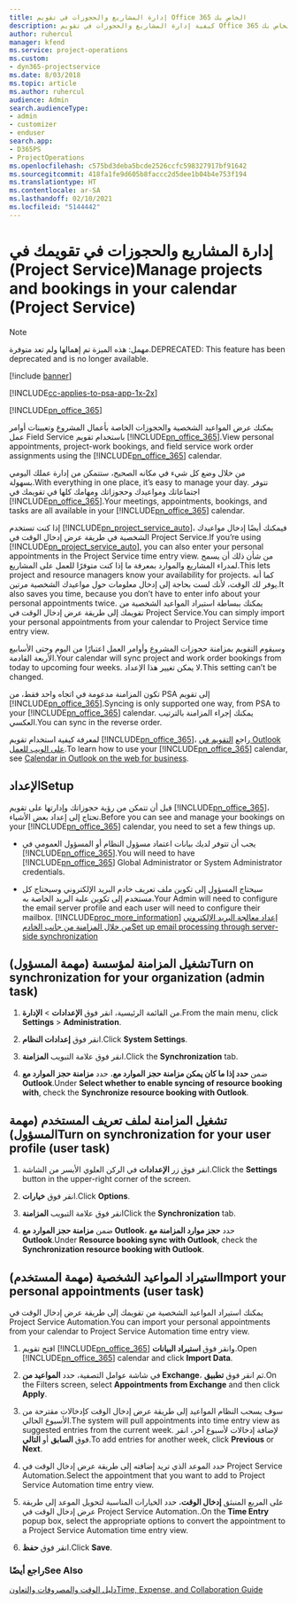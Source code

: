 ```yaml
---
title: إدارة المشاريع والحجوزات في تقويم Office 365 الخاص بك
description: كيفية إدارة المشاريع والحجوزات في تقويم Office 365 الخاص بك
author: ruhercul
manager: kfend
ms.service: project-operations
ms.custom:
- dyn365-projectservice
ms.date: 8/03/2018
ms.topic: article
ms.author: ruhercul
audience: Admin
search.audienceType:
- admin
- customizer
- enduser
search.app:
- D365PS
- ProjectOperations
ms.openlocfilehash: c575bd3deba5bcde2526ccfc598327917bf91642
ms.sourcegitcommit: 418fa1fe9d605b8faccc2d5dee1b04b4e753f194
ms.translationtype: HT
ms.contentlocale: ar-SA
ms.lasthandoff: 02/10/2021
ms.locfileid: "5144442"
---
```

# <a name="manage-projects-and-bookings-in-your-calendar-project-service"></a><span data-ttu-id="305b3-103">إدارة المشاريع والحجوزات في تقويمك في (Project Service)</span><span class="sxs-lookup"><span data-stu-id="305b3-103">Manage projects and bookings in your calendar (Project Service)</span></span>

> [!Note]
> <span data-ttu-id="305b3-104">مهمل: هذه الميزة تم إهمالها ولم تعد متوفرة.</span><span class="sxs-lookup"><span data-stu-id="305b3-104">DEPRECATED: This feature has been deprecated and is no longer available.</span></span>

[!include [banner](../includes/psa-now-project-operations.md)]

[!INCLUDE[cc-applies-to-psa-app-1x-2x](../includes/cc-applies-to-psa-app-1x-2x.md)]

[!INCLUDE[pn_office_365](../includes/pn-office-365.md)] 

<span data-ttu-id="305b3-105">يمكنك عرض المواعيد الشخصية والحجوزات الخاصة بأعمال المشروع وتعيينات أوامر عمل Field Service باستخدام تقويم [!INCLUDE[pn_office_365](../includes/pn-office-365.md)].</span><span class="sxs-lookup"><span data-stu-id="305b3-105">View personal appointments, project-work bookings, and field service work order assignments using the [!INCLUDE[pn_office_365](../includes/pn-office-365.md)] calendar.</span></span>  
  
 <span data-ttu-id="305b3-106">من خلال وضع كل شيء في مكانه الصحيح، ستتمكن من إدارة عملك اليومي بسهولة.</span><span class="sxs-lookup"><span data-stu-id="305b3-106">With everything in one place, it’s easy to manage your day.</span></span> <span data-ttu-id="305b3-107">تتوفر اجتماعاتك ومواعيدك وحجوزاتك ومهامك كلها في تقويمك في [!INCLUDE[pn_office_365](../includes/pn-office-365.md)].</span><span class="sxs-lookup"><span data-stu-id="305b3-107">Your meetings, appointments, bookings, and tasks are all available in your [!INCLUDE[pn_office_365](../includes/pn-office-365.md)] calendar.</span></span>  
  
 <span data-ttu-id="305b3-108">إذا كنت تستخدم [!INCLUDE[pn_project_service_auto](../includes/pn-project-service-auto.md)]، فيمكنك أيضًا إدخال مواعيدك الشخصية في طريقة عرض إدخال الوقت في Project Service.</span><span class="sxs-lookup"><span data-stu-id="305b3-108">If you’re using [!INCLUDE[pn_project_service_auto](../includes/pn-project-service-auto.md)], you can also enter your personal appointments in the Project Service time entry view.</span></span> <span data-ttu-id="305b3-109">من شأن ذلك أن يسمح لمدراء المشاريع والموارد بمعرفة ما إذا كنت متوفرًا للعمل على المشاريع.</span><span class="sxs-lookup"><span data-stu-id="305b3-109">This lets project and resource managers know your availability for projects.</span></span> <span data-ttu-id="305b3-110">كما أنه يوفر لك الوقت، لأنك لست بحاجة إلى إدخال معلومات حول مواعيدك الشخصية مرتين.</span><span class="sxs-lookup"><span data-stu-id="305b3-110">It also saves you time, because you don’t have to enter info about your personal appointments twice.</span></span> <span data-ttu-id="305b3-111">يمكنك ببساطة استيراد المواعيد الشخصية من تقويمك إلى طريقة عرض إدخال الوقت في Project Service.‬</span><span class="sxs-lookup"><span data-stu-id="305b3-111">You can simply import your personal appointments from your calendar to Project Service time entry view.</span></span>  
  
 <span data-ttu-id="305b3-112">وسيقوم التقويم بمزامنة حجوزات المشروع وأوامر العمل اعتبارًا من اليوم وحتى الأسابيع الأربعة القادمة.</span><span class="sxs-lookup"><span data-stu-id="305b3-112">Your calendar will sync project and work order bookings from today to upcoming four weeks.</span></span> <span data-ttu-id="305b3-113">لا يمكن تغيير هذا الإعداد.</span><span class="sxs-lookup"><span data-stu-id="305b3-113">This setting can’t be changed.</span></span>  
  
 <span data-ttu-id="305b3-114">تكون المزامنة مدعومة في اتجاه واحد فقط، من PSA إلى تقويم [!INCLUDE[pn_office_365](../includes/pn-office-365.md)].</span><span class="sxs-lookup"><span data-stu-id="305b3-114">Syncing is only supported one way, from PSA to your [!INCLUDE[pn_office_365](../includes/pn-office-365.md)] calendar.</span></span> <span data-ttu-id="305b3-115">يمكنك إجراء المزامنة بالترتيب العكسي.</span><span class="sxs-lookup"><span data-stu-id="305b3-115">You can sync in the reverse order.</span></span> 
  
 <span data-ttu-id="305b3-116">لمعرفة كيفية استخدام تقويم [!INCLUDE[pn_office_365](../includes/pn-office-365.md)]، راجع [التقويم في Outlook على الويب للعمل](https://support.office.com/article/Calendar-in-Outlook-on-the-web-for-business-5219c457-d1fe-4c2f-9032-1a816b88e936).</span><span class="sxs-lookup"><span data-stu-id="305b3-116">To learn how to use your [!INCLUDE[pn_office_365](../includes/pn-office-365.md)] calendar, see [Calendar in Outlook on the web for business](https://support.office.com/article/Calendar-in-Outlook-on-the-web-for-business-5219c457-d1fe-4c2f-9032-1a816b88e936).</span></span>  
  
## <a name="setup"></a><span data-ttu-id="305b3-117">الإعداد</span><span class="sxs-lookup"><span data-stu-id="305b3-117">Setup</span></span>  
 <span data-ttu-id="305b3-118">قبل أن تتمكن من رؤية حجوزاتك وإدارتها على تقويم [!INCLUDE[pn_office_365](../includes/pn-office-365.md)]، تحتاج إلى إعداد بعض الأشياء.</span><span class="sxs-lookup"><span data-stu-id="305b3-118">Before you can see and manage your bookings on your [!INCLUDE[pn_office_365](../includes/pn-office-365.md)] calendar, you need to set a few things up.</span></span>  
  
- <span data-ttu-id="305b3-119">يجب أن تتوفر لديك بيانات اعتماد مسؤول النظام أو المسؤول العمومي في [!INCLUDE[pn_office_365](../includes/pn-office-365.md)].</span><span class="sxs-lookup"><span data-stu-id="305b3-119">You will need to have [!INCLUDE[pn_office_365](../includes/pn-office-365.md)] Global Administrator or System Administrator credentials.</span></span>  
  
- <span data-ttu-id="305b3-120">سيحتاج المسؤول إلى تكوين ملف تعريف خادم البريد الإلكتروني وسيحتاج كل مستخدم إلى تكوين علبة البريد الخاصة به.</span><span class="sxs-lookup"><span data-stu-id="305b3-120">Your Admin will need to configure the email server profile and each user will need to configure their mailbox.</span></span> [!INCLUDE[proc_more_information](../includes/proc-more-information.md)] <span data-ttu-id="305b3-121">[إعداد معالجة البريد الإلكتروني من خلال المزامنة من جانب الخادم](https://docs.microsoft.com/dynamics365/customerengagement/on-premises/admin/set-up-server-side-synchronization-of-email-appointments-contacts-and-tasks)</span><span class="sxs-lookup"><span data-stu-id="305b3-121">[Set up email processing through server-side synchronization](https://docs.microsoft.com/dynamics365/customerengagement/on-premises/admin/set-up-server-side-synchronization-of-email-appointments-contacts-and-tasks)</span></span>  
  
## <a name="turn-on-synchronization-for-your-organization-admin-task"></a><span data-ttu-id="305b3-122">تشغيل المزامنة لمؤسسة (مهمة المسؤول)</span><span class="sxs-lookup"><span data-stu-id="305b3-122">Turn on synchronization for your organization (admin task)</span></span>  
  
1.  <span data-ttu-id="305b3-123">من القائمة الرئيسية، انقر فوق **الإعدادات** > **الإدارة**.</span><span class="sxs-lookup"><span data-stu-id="305b3-123">From the main menu, click **Settings** > **Administration**.</span></span>  
  
2.  <span data-ttu-id="305b3-124">انقر فوق **إعدادات النظام**.</span><span class="sxs-lookup"><span data-stu-id="305b3-124">Click **System Settings**.</span></span>  
  
3.  <span data-ttu-id="305b3-125">انقر فوق علامة التبويب **المزامنة**.</span><span class="sxs-lookup"><span data-stu-id="305b3-125">Click the **Synchronization** tab.</span></span>  
  
4.  <span data-ttu-id="305b3-126">ضمن **حدد إذا ما كان يمكن مزامنة حجز الموارد مع**، حدد **مزامنة حجز الموارد مع Outlook**.</span><span class="sxs-lookup"><span data-stu-id="305b3-126">Under **Select whether to enable syncing of resource booking with**, check the **Synchronize resource booking with Outlook**.</span></span>  
  
## <a name="turn-on-synchronization-for-your-user-profile-user-task"></a><span data-ttu-id="305b3-127">تشغيل المزامنة لملف تعريف المستخدم (مهمة المسؤول)</span><span class="sxs-lookup"><span data-stu-id="305b3-127">Turn on synchronization for your user profile (user task)</span></span>  
  
1.  <span data-ttu-id="305b3-128">انقر فوق زر **الإعدادات** في الركن العلوي الأيسر من الشاشة.</span><span class="sxs-lookup"><span data-stu-id="305b3-128">Click the **Settings** button in the upper-right corner of the screen.</span></span>  
  
2.  <span data-ttu-id="305b3-129">انقر فوق **خيارات**.</span><span class="sxs-lookup"><span data-stu-id="305b3-129">Click **Options**.</span></span>  
  
3.  <span data-ttu-id="305b3-130">انقر فوق علامة التبويب **المزامنة**</span><span class="sxs-lookup"><span data-stu-id="305b3-130">Click the **Synchronization** tab.</span></span>  
  
4.  <span data-ttu-id="305b3-131">ضمن **مزامنة حجز الموارد مع Outlook**، حدد **حجز موارد المزامنة مع Outlook**.</span><span class="sxs-lookup"><span data-stu-id="305b3-131">Under **Resource booking sync with Outlook**, check the **Synchronization resource booking with Outlook**.</span></span>  
  
## <a name="import-your-personal-appointments-user-task"></a><span data-ttu-id="305b3-132">استيراد المواعيد الشخصية (مهمة المستخدم)</span><span class="sxs-lookup"><span data-stu-id="305b3-132">Import your personal appointments (user task)</span></span>  
 <span data-ttu-id="305b3-133">يمكنك استيراد المواعيد الشخصية من تقويمك إلى طريقة عرض إدخال الوقت في Project Service Automation.‬</span><span class="sxs-lookup"><span data-stu-id="305b3-133">You can import your personal appointments from your calendar to Project Service Automation time entry view.</span></span>  
  
1. <span data-ttu-id="305b3-134">افتح تقويم [!INCLUDE[pn_office_365](../includes/pn-office-365.md)] وانقر فوق **استيراد البيانات**.</span><span class="sxs-lookup"><span data-stu-id="305b3-134">Open [!INCLUDE[pn_office_365](../includes/pn-office-365.md)] calendar and click **Import Data**.</span></span>  
  
2. <span data-ttu-id="305b3-135">في شاشة عوامل التصفية، حدد **المواعيد من Exchange**، ثم انقر فوق **تطبيق**.</span><span class="sxs-lookup"><span data-stu-id="305b3-135">On the Filters screen, select **Appointments from Exchange** and then click **Apply**.</span></span>  
  
3. <span data-ttu-id="305b3-136">سوف يسحب النظام المواعيد إلى طريقة عرض إدخال الوقت كإدخالات مقترحة من الأسبوع الحالي.</span><span class="sxs-lookup"><span data-stu-id="305b3-136">The system will pull appointments into time entry view as suggested entries from the current week.</span></span> <span data-ttu-id="305b3-137">لإضافة إدخالات لأسبوع آخر، انقر فوق **السابق** أو **التالي**.</span><span class="sxs-lookup"><span data-stu-id="305b3-137">To add entries for another week, click **Previous** or **Next**.</span></span>  
  
4. <span data-ttu-id="305b3-138">حدد الموعد الذي تريد إضافته إلى طريقة عرض إدخال الوقت في Project Service Automation.</span><span class="sxs-lookup"><span data-stu-id="305b3-138">Select the appointment that you want to add to Project Service Automation time entry view.</span></span>  
  
5. <span data-ttu-id="305b3-139">على المربع المنبثق **إدخال الوقت**، حدد الخيارات المناسبة لتحويل الموعد إلى طريقة عرض إدخال الوقت في Project Service Automation..</span><span class="sxs-lookup"><span data-stu-id="305b3-139">On the **Time Entry** popup box, select the appropriate options to convert the appointment to a Project Service Automation time entry view.</span></span>  
  
6. <span data-ttu-id="305b3-140">انقر فوق **حفظ**.</span><span class="sxs-lookup"><span data-stu-id="305b3-140">Click **Save**.</span></span>  
  
### <a name="see-also"></a><span data-ttu-id="305b3-141">راجع أيضًا</span><span class="sxs-lookup"><span data-stu-id="305b3-141">See Also</span></span>  
 [<span data-ttu-id="305b3-142">دليل الوقت والمصروفات والتعاون</span><span class="sxs-lookup"><span data-stu-id="305b3-142">Time, Expense, and Collaboration Guide</span></span>](../psa/time-expense-collaboration-guide.md)
